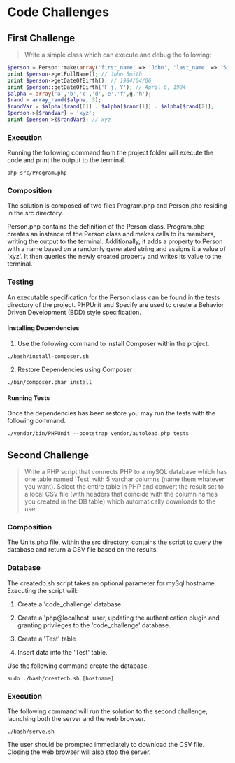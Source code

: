 # Code Challenges

## First Challenge

> Write a simple class which can execute and debug the following:
```php
$person = Person::make(array('first_name' => 'John', 'last_name' => 'Smith', 'date_of_birth' => '1984/04/06'));
print $person->getFullName(); // John Smith
print $person->getDateOfBirth(); // 1984/04/06
print $person::getDateOfBirth('F j, Y'); // April 6, 1984
$alpha = array('a','b','c','d','e','f',g,'h');
$rand = array_rand($alpha, 3);
$randVar = $alpha[$rand[0]] . $alpha[$rand[1]] . $alpha[$rand[2]];
$person->{$randVar} = 'xyz';
print $person->{$randVar}; // xyz
```

### Execution

Running the following command from the project folder will execute the code and print the output to the terminal.

```
php src/Program.php
```

### Composition

The solution is composed of two files Program.php and Person.php residing in the src directory. 

Person.php contains the definition of the Person class. Program.php creates an instance of the Person class and makes calls to its members, writing the output to the terminal. Additionally, it adds a property to Person with a name based on a randomly generated string and assigns it a value of 'xyz'. It then queries the newly created property and writes its value to the terminal.

### Testing

An executable specification for the Person class can be found in the tests directory of the project. PHPUnit and Specify are used to create a Behavior Driven Development (BDD) style specification. 

#### Installing Dependencies

1. Use the following command to install Composer within the project.

```
./bash/install-composer.sh
```

2. Restore Dependencies using Composer

```
./bin/composer.phar install
```

#### Running Tests

Once the dependencies has been restore you may run the tests with the following command. 

```
./vendor/bin/PHPUnit --bootstrap vendor/autoload.php tests
```

## Second Challenge

 > Write a PHP script that connects PHP to a mySQL database which has one table named 'Test' with 5 varchar columns (name them whatever you want).  Select the entire table in PHP and convert the result set to a local CSV file (with headers that coincide with the column names you created in the DB table) which automatically downloads to the user. 

 ### Composition

The Units.php file, within the src directory, contains the script to query the database and return a CSV file based on the results.

 ### Database

 The createdb.sh script takes an optional parameter for mySql hostname. Executing the script will:

 1. Create a 'code_challenge' database

 2. Create a 'php@localhost' user, updating the authentication plugin and granting privileges to the 'code_challenge' database.

 3. Create a 'Test' table 

 4. Insert data into the 'Test' table.

 Use the following command create the database.
 ```
 sudo ./bash/createdb.sh [hostname]
 ```

### Execution

The following command will run the solution to the second challenge, launching both the server and the web browser. 

```
./bash/serve.sh
```

The user should be prompted immediately to download the CSV file. Closing the web browser will also stop the server.